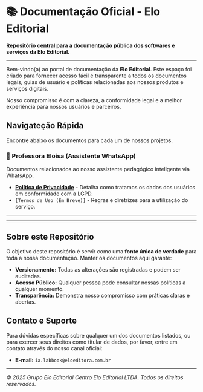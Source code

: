 # 📚 Documentação Oficial - Elo Editorial

**Repositório central para a documentação pública dos softwares e serviços da Elo Editorial.**

---

Bem-vindo(a) ao portal de documentação da **Elo Editorial**. Este espaço foi criado para fornecer acesso fácil e transparente a todos os documentos legais, guias de usuário e políticas relacionadas aos nossos produtos e serviços digitais.

Nosso compromisso é com a clareza, a conformidade legal e a melhor experiência para nossos usuários e parceiros.

##  Navigateção Rápida

Encontre abaixo os documentos para cada um de nossos projetos.

### 🤖 Professora Eloísa (Assistente WhatsApp)

Documentos relacionados ao nosso assistente pedagógico inteligente via WhatsApp.

* **[Política de Privacidade](https://tecnologiaelo25.github.io/documentacao-elo-editorial/POLITICA-DE-PRIVACIDADE-PROFESSORA-ELOISA.html)** - Detalha como tratamos os dados dos usuários em conformidade com a LGPD.
* `[Termos de Uso (Em Breve)]` - Regras e diretrizes para a utilização do serviço.

---
---

## Sobre este Repositório

O objetivo deste repositório é servir como uma **fonte única de verdade** para toda a nossa documentação. Manter os documentos aqui garante:

* **Versionamento:** Todas as alterações são registradas e podem ser auditadas.
* **Acesso Público:** Qualquer pessoa pode consultar nossas políticas a qualquer momento.
* **Transparência:** Demonstra nosso compromisso com práticas claras e abertas.

## Contato e Suporte

Para dúvidas específicas sobre qualquer um dos documentos listados, ou para exercer seus direitos como titular de dados, por favor, entre em contato através do nosso canal oficial:

* **E-mail:** `ia.labbook@eloeditora.com.br`

---

*© 2025 Grupo Elo Editorial Centro Elo Editorial LTDA. Todos os direitos reservados.*
